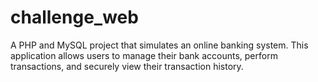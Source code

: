 # challenge_web
A PHP and MySQL project that simulates an online banking system. This application allows users to manage their bank accounts, perform transactions, and securely view their transaction history.
